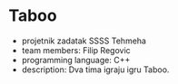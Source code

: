 # Taboo

- projetnik zadatak SSSS Tehmeha
- team members: Filip Regovic
- programming language: C++
- description: Dva tima igraju igru Taboo.
